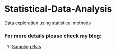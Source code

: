 # Statistical-Data-Analysis
Data exploration using statistical methods

### For more details please check my blog:
1. [Sampling Bias](https://limitlessdatascience.wordpress.com/2023/01/30/sampling-bias/)
